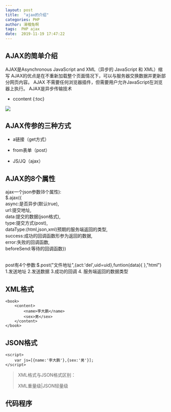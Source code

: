 ```yaml
---
layout: post
title:  "ajax的介绍"
categories: PHP
author: 滑稽兔啊
tags:  PHP ajax
date:  2019-11-19 17:47:22
---
```



## AJAX的简单介绍
AJAX是Asynchronous JavaScript and XML（异步的 JavaScript 和 XML）缩写
AJAX的优点是在不重新加载整个页面情况下，可以与服务器交换数据并更新部分网页内容。
AJAX 不需要任何浏览器插件，但需要用户允许JavaScript在浏览器上执行。
AJAX是异步传输技术










* ccontent
{:toc}


![](https://j1109053660.oss-cn-hangzhou.aliyuncs.com/img/20191120165122.png)



## AJAX传参的三种方式

* a链接（get方式）

* from表单（post）

* JS/JQ（ajax）



## AJAX的8个属性

ajax一个json参数(8个属性):<br>
$.ajax({<br>
async:是否异步(默认true),<br>
url:提交地址,<br>
data:提交的数据(json格式),<br>
type:提交方式(post),<br>
dataType:(html,json,xml)预期的服务端返回的类型,<br>
success:成功的回调函数形参为返回的数据,<br>
error:失败的回调函数,<br>
beforeSend:等待的回调函数})<br><br>

post有4个参数:$.post("文件地址",{act:'del',uid=uid},funtion(data){ },"html")<br>
1.发送地址 2.发送数据 3.成功的回调 4. 服务端返回的数据类型



## XML格式

```
<book>
	<content>
		<name>李大鹏</name>
		<sex>男</sex>
	</content>
</book>	
```



## JSON格式

```
<script>
	var js=[{name:'李大鹏'},{sex:'男'}];
</script>
```



> XML格式与JSON格式区别：
>
> XML重量级|JSON轻量级



## 代码程序


